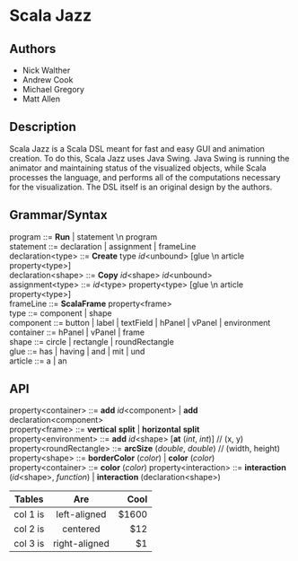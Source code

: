 # Scala Jazz
## Authors
* Nick Walther
* Andrew Cook
* Michael Gregory
* Matt Allen

## Description

Scala Jazz is a Scala DSL meant for fast and easy GUI and animation creation. To do this, Scala Jazz uses Java Swing. Java Swing is running the animator and maintaining status of the visualized objects, while Scala processes the language, and performs all of the computations necessary for the visualization. The DSL itself is an original design by the authors.

## Grammar/Syntax

program ::= __Run__ | statement \\n program  
statement ::= declaration | assignment | frameLine  
declaration\<type\> ::= __Create__ type _id_\<unbound\> [glue \\n article property\<type\>]  
declaration\<shape\> ::= __Copy__ _id_\<shape\> _id_\<unbound\>  
assignment\<type\> ::= _id_\<type\> property\<type\> [glue \\n article property\<type\>]  
frameLine ::= __ScalaFrame__ property\<frame\>  
type ::= component | shape  
component ::=  button | label | textField | hPanel | vPanel | environment  
container ::= hPanel | vPanel | frame  
shape ::= circle | rectangle | roundRectangle   
glue ::=  has | having | and | mit | und  
article ::= a | an  

## API

property\<container\> ::= __add__ _id_\<component\> | __add__ declaration\<component\>  
property\<frame\> ::= __vertical__ __split__ | __horizontal__ __split__  
property\<environment\> ::= __add__ _id_\<shape\> [__at__ (_int_, _int_)] // (x, y)  
property\<roundRectangle\> ::= __arcSize__ (_double_, _double_) // (width, height)  
property\<shape\> ::= __borderColor__ (_color_) | __color__ (_color_)  
property\<container\> ::= __color__ (_color_)
property\<interaction\> ::= __interaction__ (_id_\<shape\>, _function_) | __interaction__ (declaration\<shape\>)

| Tables   |      Are      |  Cool |
|----------|:-------------:|------:|
| col 1 is |  left-aligned | $1600 |
| col 2 is |    centered   |   $12 |
| col 3 is | right-aligned |    $1 |
